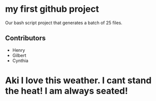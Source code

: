 # my first github project
Our bash script project that generates a batch of 25 files.

## Contributors 

- Henry
- Gilbert
- Cynthia

# Aki I love this weather. I cant stand the heat! I am always seated!

